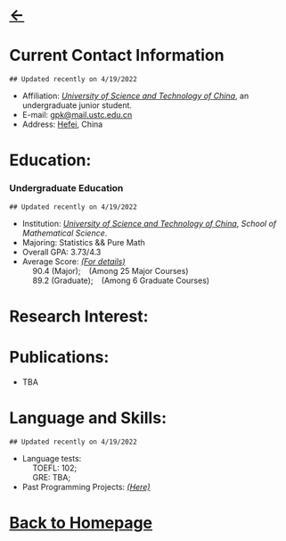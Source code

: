 # [<-](https://pkgu.github.io)



# Current Contact Information
  ``## Updated recently on 4/19/2022``
  - Affiliation: *[University of Science and Technology of China](http://en.ustc.edu.cn/)*, an undergraduate junior student. 
  - E-mail: gpk@mail.ustc.edu.cn
  - Address: [Hefei](https://www.google.com/maps/place/Hefei,+Anhui,+China/@31.6097465,116.7600658,7z/), China
 
# Education:

### Undergraduate Education
  ``## Updated recently on 4/19/2022``
  - Institution: *[University of Science and Technology of China](http://en.ustc.edu.cn/)*, *School of Mathematical Science*.
  - Majoring: Statistics && Pure Math
  - Overall GPA: 3.73/4.3 
  - Average Score: *[(For details)](https://github.com/PkGU/Past-Scores/blob/main/pastscores.md)*    
    &emsp; 90.4 (Major); &ensp; (Among 25 Major Courses)   
    &emsp; 89.2 (Graduate); &ensp; (Among 6 Graduate Courses)
  
# Research Interest:

# Publications:
  - TBA

# Language and Skills:
  ``## Updated recently on 4/19/2022``
  - Language tests:   
    &emsp; TOEFL: 102;   
    &emsp; GRE: TBA;    
  - Past Programming Projects: *[(Here)](https://pkgu.github.io/Past-Projects/)*  

# [Back to Homepage](https://pkgu.github.io)
